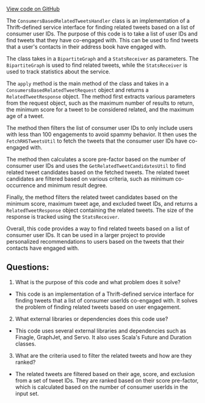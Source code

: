 [View code on GitHub](https://github.com/misbahsy/the-algorithm/src/scala/com/twitter/recos/user_video_graph/relatedTweetHandlers/ConsumersBasedRelatedTweetsHandler.scala)

The `ConsumersBasedRelatedTweetsHandler` class is an implementation of a Thrift-defined service interface for finding related tweets based on a list of consumer user IDs. The purpose of this code is to take a list of user IDs and find tweets that they have co-engaged with. This can be used to find tweets that a user's contacts in their address book have engaged with. 

The class takes in a `BipartiteGraph` and a `StatsReceiver` as parameters. The `BipartiteGraph` is used to find related tweets, while the `StatsReceiver` is used to track statistics about the service. 

The `apply` method is the main method of the class and takes in a `ConsumersBasedRelatedTweetRequest` object and returns a `RelatedTweetResponse` object. The method first extracts various parameters from the request object, such as the maximum number of results to return, the minimum score for a tweet to be considered related, and the maximum age of a tweet. 

The method then filters the list of consumer user IDs to only include users with less than 100 engagements to avoid spammy behavior. It then uses the `FetchRHSTweetsUtil` to fetch the tweets that the consumer user IDs have co-engaged with. 

The method then calculates a score pre-factor based on the number of consumer user IDs and uses the `GetRelatedTweetCandidatesUtil` to find related tweet candidates based on the fetched tweets. The related tweet candidates are filtered based on various criteria, such as minimum co-occurrence and minimum result degree. 

Finally, the method filters the related tweet candidates based on the minimum score, maximum tweet age, and excluded tweet IDs, and returns a `RelatedTweetResponse` object containing the related tweets. The size of the response is tracked using the `StatsReceiver`. 

Overall, this code provides a way to find related tweets based on a list of consumer user IDs. It can be used in a larger project to provide personalized recommendations to users based on the tweets that their contacts have engaged with.
## Questions: 
 1. What is the purpose of this code and what problem does it solve?
- This code is an implementation of a Thrift-defined service interface for finding tweets that a list of consumer userIds co-engaged with. It solves the problem of finding related tweets based on user engagement.

2. What external libraries or dependencies does this code use?
- This code uses several external libraries and dependencies such as Finagle, GraphJet, and Servo. It also uses Scala's Future and Duration classes.

3. What are the criteria used to filter the related tweets and how are they ranked?
- The related tweets are filtered based on their age, score, and exclusion from a set of tweet IDs. They are ranked based on their score pre-factor, which is calculated based on the number of consumer userIds in the input set.